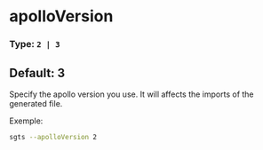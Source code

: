 # apolloVersion

### Type: `2 | 3`

## Default: 3

Specify the apollo version you use.
It will affects the imports of the generated file.

Exemple:

```bash
sgts --apolloVersion 2
```
